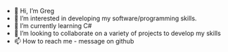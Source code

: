 - 👋 Hi, I’m Greg
- 👀 I’m interested in developing my software/programming skills.
- 🌱 I’m currently learning C#
- 💞️ I’m looking to collaborate on a variety of projects to develop my skills
- 📫 How to reach me - message on github

<!---
GregHayes96/GregHayes96 is a ✨ special ✨ repository because its `README.md` (this file) appears on your GitHub profile.
You can click the Preview link to take a look at your changes.
--->
